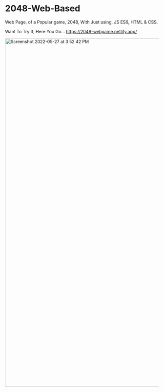 # 2048-Web-Based
Web Page, of a Popular game, 2048, With Just using, JS ES6, HTML &amp; CSS.

Want To Try It, Here You Go... https://2048-webgame.netlify.app/ 

<img width="1142" alt="Screenshot 2022-05-27 at 3 52 42 PM" src="https://user-images.githubusercontent.com/101855753/170681944-8ec7a0de-c3e9-41bb-ae5a-d5e6b5b63a34.png">
